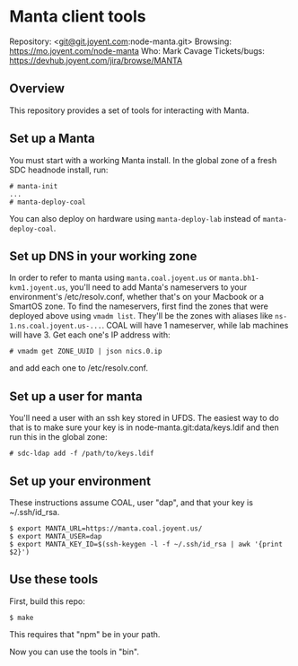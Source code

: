 # Manta client tools

Repository: <git@git.joyent.com:node-manta.git>
Browsing: <https://mo.joyent.com/node-manta>
Who: Mark Cavage
Tickets/bugs: <https://devhub.joyent.com/jira/browse/MANTA>

## Overview

This repository provides a set of tools for interacting with Manta.

## Set up a Manta

You must start with a working Manta install.  In the global zone of a fresh SDC
headnode install, run:

    # manta-init
    ...
    # manta-deploy-coal

You can also deploy on hardware using `manta-deploy-lab` instead of `manta-deploy-coal`.

## Set up DNS in your working zone

In order to refer to manta using `manta.coal.joyent.us` or
`manta.bh1-kvm1.joyent.us`, you'll need to add Manta's nameservers to your
environment's /etc/resolv.conf, whether that's on your Macbook or a SmartOS
zone.  To find the nameservers, first find the zones that were deployed above
using `vmadm list`.  They'll be the zones with aliases like
`ns-1.ns.coal.joyent.us-...`.  COAL will have 1 nameserver, while lab machines
will have 3.  Get each one's IP address with:

    # vmadm get ZONE_UUID | json nics.0.ip

and add each one to /etc/resolv.conf.

## Set up a user for manta

You'll need a user with an ssh key stored in UFDS.  The easiest way to do that is to make sure your key is in node-manta.git:data/keys.ldif and then run this in the global zone:

    # sdc-ldap add -f /path/to/keys.ldif

## Set up your environment

These instructions assume COAL, user "dap", and that your key is
~/.ssh/id\_rsa.

    $ export MANTA_URL=https://manta.coal.joyent.us/
    $ export MANTA_USER=dap
    $ export MANTA_KEY_ID=$(ssh-keygen -l -f ~/.ssh/id_rsa | awk '{print $2}')

## Use these tools

First, build this repo:

    $ make

This requires that "npm" be in your path.

Now you can use the tools in "bin".
